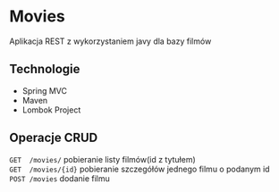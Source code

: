 # Movies
Aplikacja REST z wykorzystaniem javy dla bazy filmów
<h2>Technologie</h2>
<ul>
  <li>Spring MVC</li>
<li>Maven</li>
<li>Lombok Project</li>
  </ul>
<h2>Operacje CRUD</h2>
<code>GET  /movies/</code> pobieranie listy filmów(id z tytułem) <br />
<code>GET  /movies/{id}</code> pobieranie szczegółów jednego filmu o podanym id <br />
<code>POST /movies</code> dodanie filmu <br />

